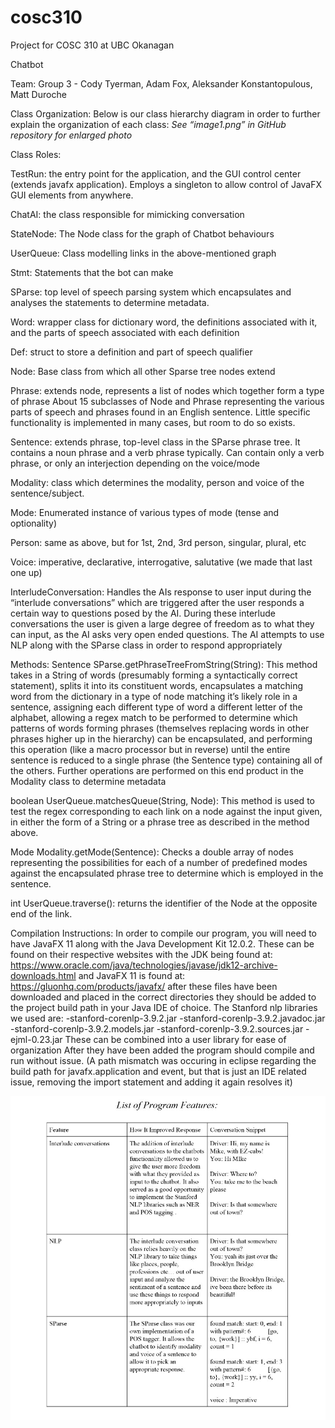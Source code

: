 # cosc310
Project for COSC 310 at UBC Okanagan


Chatbot



Team: Group 3 - Cody Tyerman, Adam Fox, Aleksander Konstantopulous, Matt Duroche



Class Organization:
Below is our class hierarchy diagram in order to further explain the organization of each class:
*See “image1.png” in GitHub repository for enlarged photo*

Class Roles:

TestRun: the entry point for the application, and the GUI control center (extends javafx application). Employs a singleton to allow control of JavaFX GUI elements from anywhere.

ChatAI: the class responsible for mimicking conversation

StateNode: The Node class for the graph of Chatbot behaviours

UserQueue: Class modelling links in the above-mentioned graph

Stmt: Statements that the bot can make

SParse: top level of speech parsing system which encapsulates and analyses the statements to determine metadata.

Word: wrapper class for dictionary word, the definitions associated with it, and the parts of speech associated with each definition

Def: struct to store a definition and part of speech qualifier

Node: Base class from which all other Sparse tree nodes extend

Phrase: extends node, represents a list of nodes which together form a type of phrase
About 15 subclasses of Node and Phrase representing the various parts of speech and phrases found in an English sentence. Little 
specific functionality is implemented in many cases, but room to do so exists.

Sentence: extends phrase, top-level class in the SParse phrase tree. It contains a noun phrase and a verb phrase typically. Can contain only a verb phrase, or only an interjection depending on the voice/mode

Modality: class which determines the modality, person and voice of the sentence/subject.

Mode: Enumerated instance of various types of mode (tense and optionality)

Person: same as above, but for 1st, 2nd, 3rd person, singular, plural, etc

Voice: imperative, declarative, interrogative, salutative (we made that last one up)

InterludeConversation: Handles the AIs response to user input during the “interlude conversations” which are triggered after the user responds a certain way to questions posed by the AI. During these interlude conversations the user is given a large degree of freedom as to what they can input, as the AI asks very open ended questions. The AI attempts to use NLP along with the SParse class in order to respond appropriately


Methods:
Sentence SParse.getPhraseTreeFromString(String):
This method takes in a String of words (presumably forming a syntactically correct statement), splits it into its constituent words, encapsulates a matching word from the dictionary in a type of node matching it’s likely role in a sentence, assigning each different type of word a different letter of the alphabet, allowing a regex match to be performed to determine which patterns of words forming phrases (themselves replacing words in other phrases higher up in the hierarchy) can be encapsulated, and performing this operation (like a macro processor but in reverse) until the entire sentence is reduced to a single phrase (the Sentence type) containing all of the others. Further operations are performed on this end product in the Modality class to determine metadata

boolean UserQueue.matchesQueue(String, Node):
This method is used to test the regex corresponding to each link on a node against the input given, in either the form of a String or a phrase tree as described in the method above. 

Mode Modality.getMode(Sentence):
Checks a double array of nodes representing the possibilities for each of a number of predefined modes against the encapsulated phrase tree to determine which is employed in the sentence.

int UserQueue.traverse():
returns the identifier of the Node at the opposite end of the link.


Compilation Instructions:
In order to compile our program, you will need to have JavaFX 11 along with the Java Development Kit 12.0.2. These can be found on their respective websites with the JDK being found at: https://www.oracle.com/java/technologies/javase/jdk12-archive-downloads.html
and JavaFX 11 is found at: 
https://gluonhq.com/products/javafx/
after these files have been downloaded and placed in the correct directories they should be added to the project build path in your Java IDE of choice.
The Stanford nlp libraries we used are:
-stanford-corenlp-3.9.2.jar
-stanford-corenlp-3.9.2.javadoc.jar
-stanford-corenlp-3.9.2.models.jar
-stanford-corenlp-3.9.2.sources.jar
-ejml-0.23.jar
These can be combined into a user library for ease of organization
After they have been added the program should compile and run without issue. (A path mismatch was occuring in eclipse regarding the build path for javafx.application and event, but that is just an IDE related issue, removing the import statement and adding it again resolves it)

![(forreadme)](https://github.com/adamf0x/cosc310/blob/master/programfeatures.jpg)


